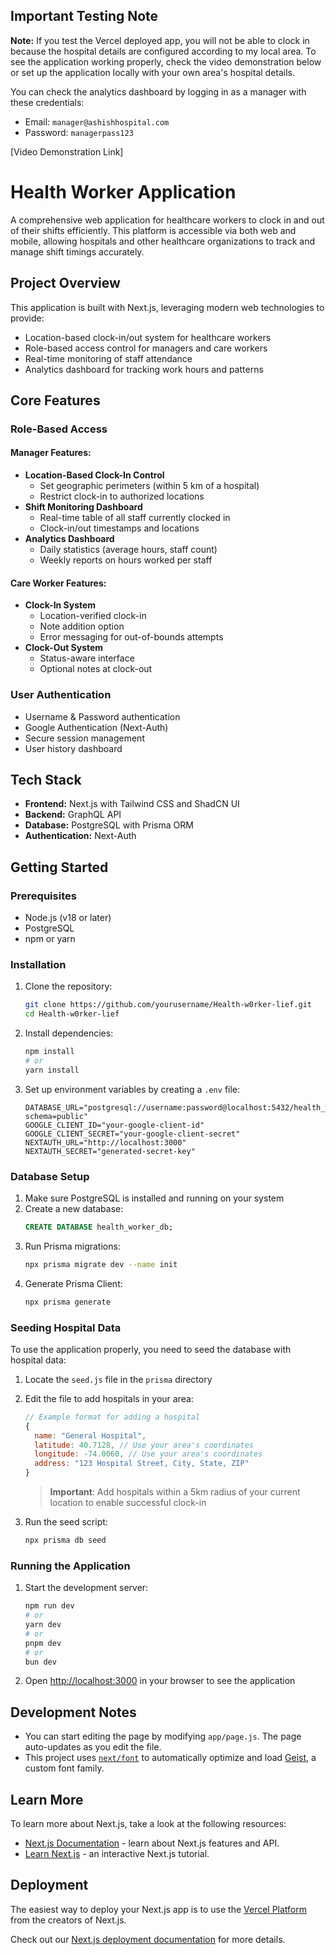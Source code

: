 ## Important Testing Note

**Note:** If you test the Vercel deployed app, you will not be able to clock in because the hospital details are configured according to my local area. To see the application working properly, check the video demonstration below or set up the application locally with your own area's hospital details.

You can check the analytics dashboard by logging in as a manager with these credentials:

- Email: `manager@ashishhospital.com`
- Password: `managerpass123`

[Video Demonstration Link]

# Health Worker Application

A comprehensive web application for healthcare workers to clock in and out of their shifts efficiently. This platform is accessible via both web and mobile, allowing hospitals and other healthcare organizations to track and manage shift timings accurately.

## Project Overview

This application is built with Next.js, leveraging modern web technologies to provide:

- Location-based clock-in/out system for healthcare workers
- Role-based access control for managers and care workers
- Real-time monitoring of staff attendance
- Analytics dashboard for tracking work hours and patterns

## Core Features

### Role-Based Access

#### Manager Features:

- **Location-Based Clock-In Control**
  - Set geographic perimeters (within 5 km of a hospital)
  - Restrict clock-in to authorized locations
- **Shift Monitoring Dashboard**
  - Real-time table of all staff currently clocked in
  - Clock-in/out timestamps and locations
- **Analytics Dashboard**
  - Daily statistics (average hours, staff count)
  - Weekly reports on hours worked per staff

#### Care Worker Features:

- **Clock-In System**
  - Location-verified clock-in
  - Note addition option
  - Error messaging for out-of-bounds attempts
- **Clock-Out System**
  - Status-aware interface
  - Optional notes at clock-out

### User Authentication

- Username & Password authentication
- Google Authentication (Next-Auth)
- Secure session management
- User history dashboard

## Tech Stack

- **Frontend:** Next.js with Tailwind CSS and ShadCN UI
- **Backend:** GraphQL API
- **Database:** PostgreSQL with Prisma ORM
- **Authentication:** Next-Auth

## Getting Started

### Prerequisites

- Node.js (v18 or later)
- PostgreSQL
- npm or yarn

### Installation

1. Clone the repository:

   ```bash
   git clone https://github.com/yourusername/Health-w0rker-lief.git
   cd Health-w0rker-lief
   ```

2. Install dependencies:

   ```bash
   npm install
   # or
   yarn install
   ```

3. Set up environment variables by creating a `.env` file:
   ```
   DATABASE_URL="postgresql://username:password@localhost:5432/health_worker_db?schema=public"
   GOOGLE_CLIENT_ID="your-google-client-id"
   GOOGLE_CLIENT_SECRET="your-google-client-secret"
   NEXTAUTH_URL="http://localhost:3000"
   NEXTAUTH_SECRET="generated-secret-key"
   ```

### Database Setup

1. Make sure PostgreSQL is installed and running on your system
2. Create a new database:
   ```sql
   CREATE DATABASE health_worker_db;
   ```
3. Run Prisma migrations:
   ```bash
   npx prisma migrate dev --name init
   ```
4. Generate Prisma Client:
   ```bash
   npx prisma generate
   ```

### Seeding Hospital Data

To use the application properly, you need to seed the database with hospital data:

1. Locate the `seed.js` file in the `prisma` directory
2. Edit the file to add hospitals in your area:

   ```javascript
   // Example format for adding a hospital
   {
     name: "General Hospital",
     latitude: 40.7128, // Use your area's coordinates
     longitude: -74.0060, // Use your area's coordinates
     address: "123 Hospital Street, City, State, ZIP"
   }
   ```

   > **Important**: Add hospitals within a 5km radius of your current location to enable successful clock-in

3. Run the seed script:
   ```bash
   npx prisma db seed
   ```

### Running the Application

1. Start the development server:

   ```bash
   npm run dev
   # or
   yarn dev
   # or
   pnpm dev
   # or
   bun dev
   ```

2. Open [http://localhost:3000](http://localhost:3000) in your browser to see the application

## Development Notes

- You can start editing the page by modifying `app/page.js`. The page auto-updates as you edit the file.
- This project uses [`next/font`](https://nextjs.org/docs/app/building-your-application/optimizing/fonts) to automatically optimize and load [Geist](https://vercel.com/font), a custom font family.

## Learn More

To learn more about Next.js, take a look at the following resources:

- [Next.js Documentation](https://nextjs.org/docs) - learn about Next.js features and API.
- [Learn Next.js](https://nextjs.org/learn) - an interactive Next.js tutorial.

## Deployment

The easiest way to deploy your Next.js app is to use the [Vercel Platform](https://vercel.com/new?utm_medium=default-template&filter=next.js&utm_source=create-next-app&utm_campaign=create-next-app-readme) from the creators of Next.js.

Check out our [Next.js deployment documentation](https://nextjs.org/docs/app/building-your-application/deploying) for more details.
